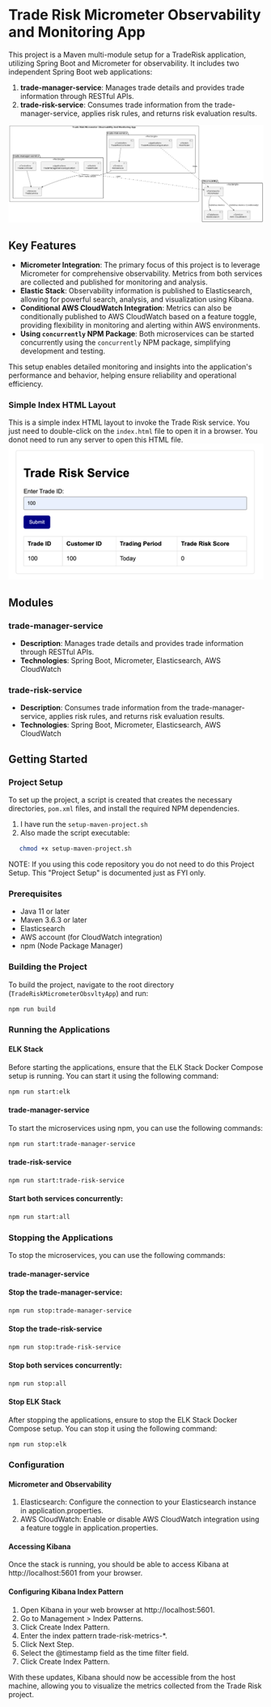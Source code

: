 # Trade Risk Micrometer Observability and Monitoring App
This project is a Maven multi-module setup for a TradeRisk application, utilizing Spring Boot and Micrometer for observability. It includes two independent Spring Boot web applications:

1. **trade-manager-service**: Manages trade details and provides trade information through RESTful APIs.
2. **trade-risk-service**: Consumes trade information from the trade-manager-service, applies risk rules, and returns risk evaluation results.

![Architecture Diagram](README_TradeRiskMicrometerObsvltyApp.png)

## Key Features

- **Micrometer Integration**: The primary focus of this project is to leverage Micrometer for comprehensive observability. Metrics from both services are collected and published for monitoring and analysis.
- **Elastic Stack**: Observability information is published to Elasticsearch, allowing for powerful search, analysis, and visualization using Kibana.
- **Conditional AWS CloudWatch Integration**: Metrics can also be conditionally published to AWS CloudWatch based on a feature toggle, providing flexibility in monitoring and alerting within AWS environments.
- **Using `concurrently` NPM Package**: Both microservices can be started concurrently using the `concurrently` NPM package, simplifying development and testing.

This setup enables detailed monitoring and insights into the application's performance and behavior, helping ensure reliability and operational efficiency.

### Simple Index HTML Layout 
This is a simple index HTML layout to invoke the Trade Risk service. You just need to double-click on the `index.html` file to open it in a browser. You donot need to run any server to open this HTML file.
![Index HTML Layout Diagram](README_Index_Html_Layout.png)

## Modules

### trade-manager-service

- **Description**: Manages trade details and provides trade information through RESTful APIs.
- **Technologies**: Spring Boot, Micrometer, Elasticsearch, AWS CloudWatch

### trade-risk-service

- **Description**: Consumes trade information from the trade-manager-service, applies risk rules, and returns risk evaluation results.
- **Technologies**: Spring Boot, Micrometer, Elasticsearch, AWS CloudWatch

## Getting Started

### Project Setup

To set up the project, a script is created that creates the necessary directories, `pom.xml` files, and install the required NPM dependencies.

1. I have run the  `setup-maven-project.sh`
2. Also made the script executable:

```sh
   chmod +x setup-maven-project.sh
```

NOTE: If you using this code repository you do not need to do this Project Setup. This "Project Setup" is documented just as FYI only.

### Prerequisites

- Java 11 or later
- Maven 3.6.3 or later
- Elasticsearch
- AWS account (for CloudWatch integration)
- npm (Node Package Manager)

### Building the Project

To build the project, navigate to the root directory (`TradeRiskMicrometerObsvltyApp`) and run:

```sh
npm run build
```

### Running the Applications

#### ELK Stack
Before starting the applications, ensure that the ELK Stack Docker Compose setup is running. You can start it using the following command:

```sh
npm run start:elk
```

#### trade-manager-service
To start the microservices using npm, you can use the following commands:

```sh
npm run start:trade-manager-service
```

#### trade-risk-service

```sh
npm run start:trade-risk-service
```

#### Start both services concurrently:
```sh
npm run start:all
```

### Stopping the Applications
To stop the microservices, you can use the following commands:

#### trade-manager-service

#### Stop the trade-manager-service:

```sh
npm run stop:trade-manager-service
```
#### Stop the trade-risk-service

```sh
npm run stop:trade-risk-service
```

#### Stop both services concurrently:
```sh
npm run stop:all
```

#### Stop ELK Stack
After stopping the applications, ensure to stop the ELK Stack Docker Compose setup. You can stop it using the following command:
```shell
npm run stop:elk
```
### Configuration
#### Micrometer and Observability
1. Elasticsearch: Configure the connection to your Elasticsearch instance in application.properties.
2. AWS CloudWatch: Enable or disable AWS CloudWatch integration using a feature toggle in application.properties.

#### Accessing Kibana
Once the stack is running, you should be able to access Kibana at http://localhost:5601 from your browser.

#### Configuring Kibana Index Pattern
1. Open Kibana in your web browser at http://localhost:5601. 
2. Go to Management > Index Patterns. 
3. Click Create Index Pattern. 
4. Enter the index pattern trade-risk-metrics-*. 
5. Click Next Step. 
6. Select the @timestamp field as the time filter field. 
7. Click Create Index Pattern.

With these updates, Kibana should now be accessible from the host machine, allowing you to visualize the metrics collected from the Trade Risk project.

